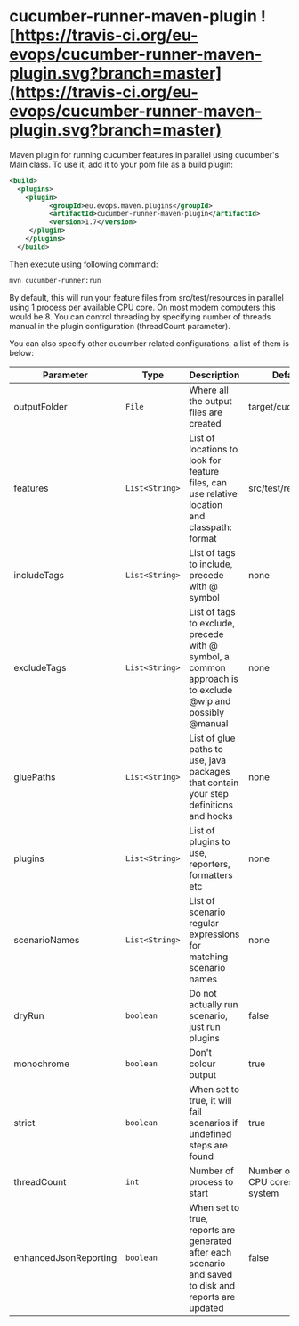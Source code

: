 # cucumber-runner-maven-plugin ![https://travis-ci.org/eu-evops/cucumber-runner-maven-plugin.svg?branch=master](https://travis-ci.org/eu-evops/cucumber-runner-maven-plugin.svg?branch=master)

Maven plugin for running cucumber features in parallel using cucumber's Main class. To use it, add it to your pom file as a build plugin:

```xml
<build>
  <plugins>
    <plugin>
          <groupId>eu.evops.maven.plugins</groupId>
          <artifactId>cucumber-runner-maven-plugin</artifactId>
          <version>1.7</version>
     </plugin>
    </plugins>
  </build>
```

Then execute using following command:
```bash
mvn cucumber-runner:run
```

By default, this will run your feature files from src/test/resources in parallel using 1 process per available CPU core. On most modern computers this would be 8. You can control threading by specifying number of threads manual in the plugin configuration (threadCount parameter).

You can also specify other cucumber related configurations, a list of them is below:

| Parameter | Type | Description | Default value |
| --------- | ---- | ----------- | ------------- |
| outputFolder | ```File``` | Where all the output files are created | target/cucumber/threads |
| features | ```List<String>``` | List of locations to look for feature files, can use relative location and classpath: format | src/test/resources |
| includeTags | ```List<String>``` | List of tags to include, precede with @ symbol | none |
| excludeTags | ```List<String>``` | List of tags to exclude, precede with @ symbol, a common approach is to exclude @wip and possibly @manual | none |
| gluePaths | ```List<String>``` | List of glue paths to use, java packages that contain your step definitions and hooks | none |
| plugins | ```List<String>``` | List of plugins to use, reporters, formatters etc | none |
| scenarioNames | ```List<String>``` | List of scenario regular expressions for matching scenario names | none |
| dryRun | ```boolean``` | Do not actually run scenario, just run plugins | false |
| monochrome | ```boolean``` | Don't colour output | true |
| strict | ```boolean``` | When set to true, it will fail scenarios if undefined steps are found | true |
| threadCount | ```int``` | Number of process to start | Number of available CPU cores on the system |
| enhancedJsonReporting| ```boolean``` | When set to true, reports are generated after each scenario and saved to disk and reports are updated| false |
